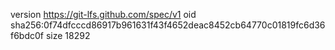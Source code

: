 version https://git-lfs.github.com/spec/v1
oid sha256:0f74dfcccd86917b961631f43f4652deac8452cb64770c01819fc6d36f6bdc0f
size 18292
